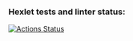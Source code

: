 ### Hexlet tests and linter status:
[![Actions Status](https://github.com/Wouuullly/frontend-project-44/actions/workflows/hexlet-check.yml/badge.svg)](https://github.com/Wouuullly/frontend-project-44/actions)
